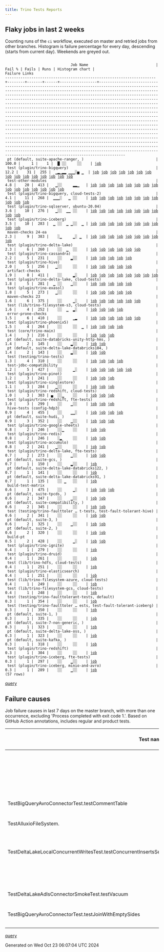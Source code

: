 ```yaml
---
title: Trino Tests Reports
---
```


## Flaky jobs in last 2 weeks

Counting runs of the `ci` workflow, executed on master and retried jobs from other branches.
Histogram is failure percentage for every day, descending (starts from current day).
Weekends are greyed out.
<pre><code>
                              Job Name                               | Fail % | Fails | Runs | Histogram chart |                                                                                                                                                                                                                                                                                                                                                                                                                                                                                                                                                                                                                  Failure Links                                                                                                                                                                                                                                                                                                                                                                                                                                                                                                                                                                                                                   
---------------------------------------------------------------------+--------+-------+------+-----------------+--------------------------------------------------------------------------------------------------------------------------------------------------------------------------------------------------------------------------------------------------------------------------------------------------------------------------------------------------------------------------------------------------------------------------------------------------------------------------------------------------------------------------------------------------------------------------------------------------------------------------------------------------------------------------------------------------------------------------------------------------------------------------------------------------------------------------------------------------------------------------------------------------------------------------------------------------------------------------------------------------------------------------------------------------------------------------------------------------------------------------------------------------------------------------------------------------------------------------------------------------
 pt (default, suite-apache-ranger, )                                 |  100.0 |     1 |    1 |  █ ░░     ░░    | <a href="https://github.com/trinodb/trino/actions/runs/11466001479/job/31906256907">job</a>                                                                                                                                                                                                                                                                                                                                                                                                                                                                                                                                                                                                                                                                                                                                                                                                                                                                                                                                                                                                                                                                                                                                                                  
 test (plugin/trino-bigquery)                                        |   12.2 |    31 |  255 |  ▁▂▁▂▂ ▁▁▁░▅ ▁  | <a href="https://github.com/trinodb/trino/actions/runs/11458751461/job/31881870267">job</a> <a href="https://github.com/trinodb/trino/actions/runs/11463950311/job/31899103201">job</a> <a href="https://github.com/trinodb/trino/actions/runs/11431314729/job/31800158019">job</a> <a href="https://github.com/trinodb/trino/actions/runs/11431666809/job/31801003723">job</a> <a href="https://github.com/trinodb/trino/actions/runs/11438245851/job/31819505860">job</a> <a href="https://github.com/trinodb/trino/actions/runs/11438245851/job/31819505860">job</a> <a href="https://github.com/trinodb/trino/actions/runs/11440892534/job/31827809238">job</a> <a href="https://github.com/trinodb/trino/actions/runs/11422842598/job/31781320075">job</a> <a href="https://github.com/trinodb/trino/actions/runs/11420350164/job/31775977941">job</a> <a href="https://github.com/trinodb/trino/actions/runs/11420350164/job/31775977941">job</a> <a href="https://github.com/trinodb/trino/actions/runs/11408701078/job/31747504074">job</a> <a href="https://github.com/trinodb/trino/actions/runs/11409333876/job/31749383565">job</a> <a href="https://github.com/trinodb/trino/actions/runs/11409832932/job/31750926512">job</a> <a href="https://github.com/trinodb/trino/actions/runs/11380573709/job/31660191966">job</a> <a href="https://github.com/trinodb/trino/actions/runs/11359681622/job/31596177357">job</a>  
 test-other-modules                                                  |    4.8 |    20 |  413 |   ▁░░     ▂▂▁   | <a href="https://github.com/trinodb/trino/actions/runs/11458751461/job/31881803336">job</a> <a href="https://github.com/trinodb/trino/actions/runs/11467666093/job/31911074971">job</a> <a href="https://github.com/trinodb/trino/actions/runs/11448477750/job/31852096810">job</a> <a href="https://github.com/trinodb/trino/actions/runs/11448477750/job/31852096810">job</a> <a href="https://github.com/trinodb/trino/actions/runs/11408701078/job/31747451897">job</a> <a href="https://github.com/trinodb/trino/actions/runs/11359681622/job/31596149268">job</a> <a href="https://github.com/trinodb/trino/actions/runs/11359681622/job/31596149268">job</a> <a href="https://github.com/trinodb/trino/actions/runs/11336805926/job/31527347125">job</a> <a href="https://github.com/trinodb/trino/actions/runs/11350021672/job/31567488021">job</a> <a href="https://github.com/trinodb/trino/actions/runs/11354722381/job/31582566736">job</a> <a href="https://github.com/trinodb/trino/actions/runs/11319260540/job/31475043465">job</a> <a href="https://github.com/trinodb/trino/actions/runs/11313212995/job/31461692308">job</a> <a href="https://github.com/trinodb/trino/actions/runs/11317299889/job/31470574492">job</a> <a href="https://github.com/trinodb/trino/actions/runs/11317299889/job/31470574492">job</a> <a href="https://github.com/trinodb/trino/actions/runs/11307640210/job/31449602074">job</a>  
 test (plugin/trino-bigquery, cloud-tests-2)                         |    4.1 |    11 |  268 |  ▁▁▁░   ▁ ░░    | <a href="https://github.com/trinodb/trino/actions/runs/11459618886/job/31884567035">job</a> <a href="https://github.com/trinodb/trino/actions/runs/11459618886/job/31884567035">job</a> <a href="https://github.com/trinodb/trino/actions/runs/11462480352/job/31894083628">job</a> <a href="https://github.com/trinodb/trino/actions/runs/11438245851/job/31819506631">job</a> <a href="https://github.com/trinodb/trino/actions/runs/11438245851/job/31819506631">job</a> <a href="https://github.com/trinodb/trino/actions/runs/11438245851/job/31822456669">job</a> <a href="https://github.com/trinodb/trino/actions/runs/11438245851/job/31822456669">job</a> <a href="https://github.com/trinodb/trino/actions/runs/11422842598/job/31781320179">job</a> <a href="https://github.com/trinodb/trino/actions/runs/11337589498/job/31529451339">job</a> <a href="https://github.com/trinodb/trino/actions/runs/11350021672/job/31567562937">job</a> <a href="https://github.com/trinodb/trino/actions/runs/11294337568/job/31414935338">job</a>                                                                                                                                                                                                                                                                                                                                  
 test (plugin/trino-sqlserver, ubuntu-20.04)                         |    3.6 |    10 |  276 |   ▁░░  ▁▁ ░░    | <a href="https://github.com/trinodb/trino/actions/runs/11448477750/job/31852158925">job</a> <a href="https://github.com/trinodb/trino/actions/runs/11448477750/job/31852158925">job</a> <a href="https://github.com/trinodb/trino/actions/runs/11392224366/job/31697871028">job</a> <a href="https://github.com/trinodb/trino/actions/runs/11369747939/job/31627990039">job</a> <a href="https://github.com/trinodb/trino/actions/runs/11375420727/job/31646082574">job</a> <a href="https://github.com/trinodb/trino/actions/runs/11375420727/job/31646082574">job</a> <a href="https://github.com/trinodb/trino/actions/runs/11341389153/job/31539635638">job</a> <a href="https://github.com/trinodb/trino/actions/runs/11350688308/job/31569731974">job</a> <a href="https://github.com/trinodb/trino/actions/runs/11295787724/job/31419336877">job</a> <a href="https://github.com/trinodb/trino/actions/runs/11257412123/job/31301815760">job</a>                                                                                                                                                                                                                                                                                                                                                                                                                  
 test (plugin/trino-iceberg)                                         |    3.5 |    10 |  283 |  ▁ ░░  ▁ ▁░░  ▁ | <a href="https://github.com/trinodb/trino/actions/runs/11458751461/job/31881880184">job</a> <a href="https://github.com/trinodb/trino/actions/runs/11459618886/job/31884574354">job</a> <a href="https://github.com/trinodb/trino/actions/runs/11459618886/job/31884574354">job</a> <a href="https://github.com/trinodb/trino/actions/runs/11448859168/job/31853308876">job</a> <a href="https://github.com/trinodb/trino/actions/runs/11359681622/job/31596181425">job</a> <a href="https://github.com/trinodb/trino/actions/runs/11359681622/job/31596181425">job</a> <a href="https://github.com/trinodb/trino/actions/runs/11329952318/job/31506724432">job</a> <a href="https://github.com/trinodb/trino/actions/runs/11297681233/job/31425107676">job</a> <a href="https://github.com/trinodb/trino/actions/runs/11263882120/job/31322815217">job</a> <a href="https://github.com/trinodb/trino/actions/runs/11263882120/job/31322815217">job</a>                                                                                                                                                                                                                                                                                                                                                                                                                  
 maven-checks 24-ea                                                  |    2.3 |     9 |  383 |    ░▁     ▁░ ▁  | <a href="https://github.com/trinodb/trino/actions/runs/11417494055/job/31769884419">job</a> <a href="https://github.com/trinodb/trino/actions/runs/11384047749/job/31670939146">job</a> <a href="https://github.com/trinodb/trino/actions/runs/11337540050/job/31529301997">job</a> <a href="https://github.com/trinodb/trino/actions/runs/11319260540/job/31475043655">job</a> <a href="https://github.com/trinodb/trino/actions/runs/11313212995/job/31461692077">job</a> <a href="https://github.com/trinodb/trino/actions/runs/11277312073/job/31363159514">job</a> <a href="https://github.com/trinodb/trino/actions/runs/11277312073/job/31363159514">job</a> <a href="https://github.com/trinodb/trino/actions/runs/11248340584/job/31273320648">job</a> <a href="https://github.com/trinodb/trino/actions/runs/11253588881/job/31289187055">job</a>                                                                                                                                                                                                                                                                                                                                                                                                                                                                                                  
 test (plugin/trino-delta-lake)                                      |    2.3 |     6 |  260 |    ░░  ▁  ░░    | <a href="https://github.com/trinodb/trino/actions/runs/11462480352/job/31894088169">job</a> <a href="https://github.com/trinodb/trino/actions/runs/11449025798/job/31853807437">job</a> <a href="https://github.com/trinodb/trino/actions/runs/11388712148/job/31686395544">job</a> <a href="https://github.com/trinodb/trino/actions/runs/11359681622/job/31596179238">job</a> <a href="https://github.com/trinodb/trino/actions/runs/11359681622/job/31596179238">job</a> <a href="https://github.com/trinodb/trino/actions/runs/11289611236/job/31400329330">job</a>                                                                                                                                                                                                                                                                                                                                                                                                                                                                                                                                                                                                                                                                                                                                                  
 test (plugin/trino-cassandra)                                       |    2.2 |     5 |  231 |    ░░    ▂░░    | <a href="https://github.com/trinodb/trino/actions/runs/11456844160/job/31875948135">job</a> <a href="https://github.com/trinodb/trino/actions/runs/11329952318/job/31506718143">job</a> <a href="https://github.com/trinodb/trino/actions/runs/11330500696/job/31508552313">job</a> <a href="https://github.com/trinodb/trino/actions/runs/11331578490/job/31511976496">job</a> <a href="https://github.com/trinodb/trino/actions/runs/11331578490/job/31511976496">job</a>                                                                                                                                                                                                                                                                                                                                                                                                                                                                                                                                                                                                                                                                                                                                                                                                                                  
 test (plugin/trino-hive)                                            |    2.0 |     5 |  256 |   ▁░░     ░░    | <a href="https://github.com/trinodb/trino/actions/runs/11466410175/job/31907085039">job</a> <a href="https://github.com/trinodb/trino/actions/runs/11440463698/job/31826423900">job</a> <a href="https://github.com/trinodb/trino/actions/runs/11440463698/job/31829433028">job</a> <a href="https://github.com/trinodb/trino/actions/runs/11408701078/job/31747509828">job</a> <a href="https://github.com/trinodb/trino/actions/runs/11297681233/job/31425106533">job</a>                                                                                                                                                                                                                                                                                                                                                                                                                                                                                                                                                                                                                                                                                                                                                                                                                                  
 artifact-checks                                                     |    1.9 |     8 |  411 |    ░░     ▂░    | <a href="https://github.com/trinodb/trino/actions/runs/11462480352/job/31893974692">job</a> <a href="https://github.com/trinodb/trino/actions/runs/11371935180/job/31635111790">job</a> <a href="https://github.com/trinodb/trino/actions/runs/11319260540/job/31475042557">job</a> <a href="https://github.com/trinodb/trino/actions/runs/11313212995/job/31461691225">job</a> <a href="https://github.com/trinodb/trino/actions/runs/11317299889/job/31470573524">job</a> <a href="https://github.com/trinodb/trino/actions/runs/11317299889/job/31470573524">job</a> <a href="https://github.com/trinodb/trino/actions/runs/11253348229/job/31288417578">job</a> <a href="https://github.com/trinodb/trino/actions/runs/11253899395/job/31290146877">job</a>                                                                                                                                                                                                                                                                                                                                                                                                                                                                                                                                                                                  
 test (plugin/trino-delta-lake, cloud-tests)                         |    1.8 |     5 |  281 |  ▁ ░░    ▁░░    | <a href="https://github.com/trinodb/trino/actions/runs/11458819386/job/31882098636">job</a> <a href="https://github.com/trinodb/trino/actions/runs/11462164426/job/31893035744">job</a> <a href="https://github.com/trinodb/trino/actions/runs/11463950311/job/31899107870">job</a> <a href="https://github.com/trinodb/trino/actions/runs/11331578490/job/31511978078">job</a> <a href="https://github.com/trinodb/trino/actions/runs/11331578490/job/31511978078">job</a>                                                                                                                                                                                                                                                                                                                                                                                                                                                                                                                                                                                                                                                                                                                                                                                                                                  
 test (plugin/trino-exasol)                                          |    1.8 |     5 |  273 |   ▁░░     ░░    | <a href="https://github.com/trinodb/trino/actions/runs/11432126201/job/31802131363">job</a> <a href="https://github.com/trinodb/trino/actions/runs/11448859168/job/31853307444">job</a> <a href="https://github.com/trinodb/trino/actions/runs/11287568128/job/31393760238">job</a> <a href="https://github.com/trinodb/trino/actions/runs/11271913148/job/31345809169">job</a> <a href="https://github.com/trinodb/trino/actions/runs/11253588881/job/31289702646">job</a>                                                                                                                                                                                                                                                                                                                                                                                                                                                                                                                                                                                                                                                                                                                                                                                                                                  
 maven-checks 23                                                     |    1.6 |     6 |  375 |    ░░     ▁░    | <a href="https://github.com/trinodb/trino/actions/runs/11456845531/job/31875861471">job</a> <a href="https://github.com/trinodb/trino/actions/runs/11384047749/job/31670938779">job</a> <a href="https://github.com/trinodb/trino/actions/runs/11354087689/job/31580577103">job</a> <a href="https://github.com/trinodb/trino/actions/runs/11319260540/job/31475043123">job</a> <a href="https://github.com/trinodb/trino/actions/runs/11313212995/job/31461691929">job</a> <a href="https://github.com/trinodb/trino/actions/runs/11253348229/job/31288416974">job</a>                                                                                                                                                                                                                                                                                                                                                                                                                                                                                                                                                                                                                                                                                                                                                  
 test (lib/trino-filesystem-s3, cloud-tests)                         |    1.6 |     4 |  252 |    ░░  ▁  ▂░    | <a href="https://github.com/trinodb/trino/actions/runs/11369877145/job/31628397748">job</a> <a href="https://github.com/trinodb/trino/actions/runs/11374715269/job/31644033208">job</a> <a href="https://github.com/trinodb/trino/actions/runs/11313509881/job/31462384787">job</a> <a href="https://github.com/trinodb/trino/actions/runs/11313509881/job/31462384787">job</a>                                                                                                                                                                                                                                                                                                                                                                                                                                                                                                                                                                                                                                                                                                                                                                                                                                                                                                                  
 error-prone-checks                                                  |    1.5 |     6 |  410 |    ░░     ▁▂    | <a href="https://github.com/trinodb/trino/actions/runs/11412425941/job/31758379349">job</a> <a href="https://github.com/trinodb/trino/actions/runs/11391536876/job/31695549325">job</a> <a href="https://github.com/trinodb/trino/actions/runs/11319260540/job/31475042805">job</a> <a href="https://github.com/trinodb/trino/actions/runs/11313212995/job/31461691717">job</a> <a href="https://github.com/trinodb/trino/actions/runs/11305150222/job/31444346744">job</a> <a href="https://github.com/trinodb/trino/actions/runs/11305241761/job/31444549220">job</a>                                                                                                                                                                                                                                                                                                                                                                                                                                                                                                                                                                                                                                                                                                                                                  
 test (plugin/trino-phoenix5)                                        |    1.5 |     4 |  264 |    ░░     ░░  ▁ | <a href="https://github.com/trinodb/trino/actions/runs/11431314729/job/31800162551">job</a> <a href="https://github.com/trinodb/trino/actions/runs/11374715269/job/31644042059">job</a> <a href="https://github.com/trinodb/trino/actions/runs/11248340584/job/31273354222">job</a> <a href="https://github.com/trinodb/trino/actions/runs/11259752266/job/31310228476">job</a>                                                                                                                                                                                                                                                                                                                                                                                                                                                                                                                                                                                                                                                                                                                                                                                                                                                                                                                  
 test (core/trino-main)                                              |    1.4 |     3 |  216 |    ░░     ░░    | <a href="https://github.com/trinodb/trino/actions/runs/11456188980/job/31873847080">job</a> <a href="https://github.com/trinodb/trino/actions/runs/11370442276/job/31630300987">job</a> <a href="https://github.com/trinodb/trino/actions/runs/11278888657/job/31368440406">job</a>                                                                                                                                                                                                                                                                                                                                                                                                                                                                                                                                                                                                                                                                                                                                                                                                                                                                                                                                                                                                  
 pt (default, suite-databricks-unity-http-hms, )                     |    1.4 |     2 |  145 |    ░░    ▂░░    | <a href="https://github.com/trinodb/trino/actions/runs/11329969097/job/31507182160">job</a> <a href="https://github.com/trinodb/trino/actions/runs/11329969097/job/31507182160">job</a>                                                                                                                                                                                                                                                                                                                                                                                                                                                                                                                                                                                                                                                                                                                                                                                                                                                                                                                                                                                                                                                                                  
 pt (default, suite-delta-lake-databricks104, )                      |    1.4 |     2 |  143 |    ░░    ▂░░    | <a href="https://github.com/trinodb/trino/actions/runs/11329969097/job/31507177962">job</a> <a href="https://github.com/trinodb/trino/actions/runs/11329969097/job/31507177962">job</a>                                                                                                                                                                                                                                                                                                                                                                                                                                                                                                                                                                                                                                                                                                                                                                                                                                                                                                                                                                                                                                                                                  
 test (testing/trino-tests)                                          |    1.3 |     4 |  310 |    ░░     ░░    | <a href="https://github.com/trinodb/trino/actions/runs/11431666809/job/31801010867">job</a> <a href="https://github.com/trinodb/trino/actions/runs/11354087689/job/31580619995">job</a> <a href="https://github.com/trinodb/trino/actions/runs/11294337568/job/31414948366">job</a> <a href="https://github.com/trinodb/trino/actions/runs/11278888657/job/31368458051">job</a>                                                                                                                                                                                                                                                                                                                                                                                                                                                                                                                                                                                                                                                                                                                                                                                                                                                                                                                  
 test-jdbc-compatibility                                             |    1.2 |     5 |  427 |    ░░     ▁░    | <a href="https://github.com/trinodb/trino/actions/runs/11391536876/job/31695550159">job</a> <a href="https://github.com/trinodb/trino/actions/runs/11374715269/job/31643994858">job</a> <a href="https://github.com/trinodb/trino/actions/runs/11319260540/job/31475043260">job</a> <a href="https://github.com/trinodb/trino/actions/runs/11313212995/job/31461692207">job</a> <a href="https://github.com/trinodb/trino/actions/runs/11281846191/job/31378004744">job</a>                                                                                                                                                                                                                                                                                                                                                                                                                                                                                                                                                                                                                                                                                                                                                                                                                                  
 test (plugin/trino-pinot)                                           |    1.2 |     3 |  241 |    ░░     ░░    | <a href="https://github.com/trinodb/trino/actions/runs/11455851787/job/31872805330">job</a> <a href="https://github.com/trinodb/trino/actions/runs/11432126201/job/31802134789">job</a> <a href="https://github.com/trinodb/trino/actions/runs/11295787724/job/31419333738">job</a>                                                                                                                                                                                                                                                                                                                                                                                                                                                                                                                                                                                                                                                                                                                                                                                                                                                                                                                                                                                                  
 test (plugin/trino-singlestore)                                     |    1.1 |     3 |  284 |   ▁░░     ░░    | <a href="https://github.com/trinodb/trino/actions/runs/11438245851/job/31819520247">job</a> <a href="https://github.com/trinodb/trino/actions/runs/11438245851/job/31819520247">job</a> <a href="https://github.com/trinodb/trino/actions/runs/11361683885/job/31602004108">job</a>                                                                                                                                                                                                                                                                                                                                                                                                                                                                                                                                                                                                                                                                                                                                                                                                                                                                                                                                                                                                  
 test (plugin/trino-redshift, cloud-tests)                           |    1.0 |     3 |  303 | ▄  ░░▁    ░░    | <a href="https://github.com/trinodb/trino/actions/runs/11471615727/job/31922857380">job</a> <a href="https://github.com/trinodb/trino/actions/runs/11408701078/job/31747516360">job</a> <a href="https://github.com/trinodb/trino/actions/runs/11330500696/job/31508567451">job</a>                                                                                                                                                                                                                                                                                                                                                                                                                                                                                                                                                                                                                                                                                                                                                                                                                                                                                                                                                                                                  
 test (plugin/trino-redshift, fte-tests)                             |    1.0 |     3 |  299 |    ░░    ▁░░    | <a href="https://github.com/trinodb/trino/actions/runs/11330500696/job/31508567935">job</a> <a href="https://github.com/trinodb/trino/actions/runs/11331578490/job/31511988536">job</a> <a href="https://github.com/trinodb/trino/actions/runs/11331578490/job/31511988536">job</a>                                                                                                                                                                                                                                                                                                                                                                                                                                                                                                                                                                                                                                                                                                                                                                                                                                                                                                                                                                                                  
 hive-tests (config-hdp3)                                            |    0.9 |     4 |  455 |    ░░    ▁▁░    | <a href="https://github.com/trinodb/trino/actions/runs/11391536876/job/31695549609">job</a> <a href="https://github.com/trinodb/trino/actions/runs/11319260540/job/31475042950">job</a> <a href="https://github.com/trinodb/trino/actions/runs/11330500696/job/31508466918">job</a> <a href="https://github.com/trinodb/trino/actions/runs/11313212995/job/31461691828">job</a>                                                                                                                                                                                                                                                                                                                                                                                                                                                                                                                                                                                                                                                                                                                                                                                                                                                                                                                  
 pt (default, suite-hudi, )                                          |    0.9 |     3 |  352 |    ░░    ▁░░    | <a href="https://github.com/trinodb/trino/actions/runs/11329969097/job/31507190150">job</a> <a href="https://github.com/trinodb/trino/actions/runs/11329969097/job/31507190150">job</a> <a href="https://github.com/trinodb/trino/actions/runs/11330500696/job/31509051396">job</a>                                                                                                                                                                                                                                                                                                                                                                                                                                                                                                                                                                                                                                                                                                                                                                                                                                                                                                                                                                                                  
 test (plugin/trino-google-sheets)                                   |    0.8 |     2 |  246 |    ░░▁    ░░    | <a href="https://github.com/trinodb/trino/actions/runs/11432130833/job/31802145774">job</a> <a href="https://github.com/trinodb/trino/actions/runs/11408701078/job/31747509555">job</a>                                                                                                                                                                                                                                                                                                                                                                                                                                                                                                                                                                                                                                                                                                                                                                                                                                                                                                                                                                                                                                                                                  
 test (plugin/trino-redis)                                           |    0.8 |     2 |  246 |    ░▂     ░░    | <a href="https://github.com/trinodb/trino/actions/runs/11420350164/job/31775983964">job</a> <a href="https://github.com/trinodb/trino/actions/runs/11420350164/job/31775983964">job</a>                                                                                                                                                                                                                                                                                                                                                                                                                                                                                                                                                                                                                                                                                                                                                                                                                                                                                                                                                                                                                                                                                  
 test (plugin/trino-accumulo)                                        |    0.8 |     2 |  241 |   ▁░░     ░░    | <a href="https://github.com/trinodb/trino/actions/runs/11448477750/job/31852145323">job</a> <a href="https://github.com/trinodb/trino/actions/runs/11448477750/job/31852145323">job</a>                                                                                                                                                                                                                                                                                                                                                                                                                                                                                                                                                                                                                                                                                                                                                                                                                                                                                                                                                                                                                                                                                  
 test (plugin/trino-delta-lake, fte-tests)                           |    0.7 |     2 |  273 |    ░░    ▁░░    | <a href="https://github.com/trinodb/trino/actions/runs/11329969097/job/31506798219">job</a> <a href="https://github.com/trinodb/trino/actions/runs/11329969097/job/31506798219">job</a>                                                                                                                                                                                                                                                                                                                                                                                                                                                                                                                                                                                                                                                                                                                                                                                                                                                                                                                                                                                                                                                                                  
 pt (default, suite-gcs, )                                           |    0.7 |     1 |  150 |    ░░    ▂░░    | <a href="https://github.com/trinodb/trino/actions/runs/11329952318/job/31507151189">job</a>                                                                                                                                                                                                                                                                                                                                                                                                                                                                                                                                                                                                                                                                                                                                                                                                                                                                                                                                                                                                                                                                                                                                                                  
 pt (default, suite-delta-lake-databricks122, )                      |    0.7 |     1 |  141 |    ░░     ░░    | <a href="https://github.com/trinodb/trino/actions/runs/11253028393/job/31288204296">job</a>                                                                                                                                                                                                                                                                                                                                                                                                                                                                                                                                                                                                                                                                                                                                                                                                                                                                                                                                                                                                                                                                                                                                                                  
 pt (default, suite-delta-lake-databricks91, )                       |    0.7 |     1 |  135 |    ░░ ▁   ░░    | <a href="https://github.com/trinodb/trino/actions/runs/11388712148/job/31686805876">job</a>                                                                                                                                                                                                                                                                                                                                                                                                                                                                                                                                                                                                                                                                                                                                                                                                                                                                                                                                                                                                                                                                                                                                                                  
 build-test-matrix                                                   |    0.6 |     3 |  475 |    ░░     ▁░    | <a href="https://github.com/trinodb/trino/actions/runs/11391536876/job/31695551054">job</a> <a href="https://github.com/trinodb/trino/actions/runs/11319260540/job/31475042222">job</a> <a href="https://github.com/trinodb/trino/actions/runs/11313212995/job/31461691515">job</a>                                                                                                                                                                                                                                                                                                                                                                                                                                                                                                                                                                                                                                                                                                                                                                                                                                                                                                                                                                                                  
 pt (default, suite-tpcds, )                                         |    0.6 |     2 |  347 |    ░░    ▁░░    | <a href="https://github.com/trinodb/trino/actions/runs/11329969097/job/31507184336">job</a> <a href="https://github.com/trinodb/trino/actions/runs/11329969097/job/31507184336">job</a>                                                                                                                                                                                                                                                                                                                                                                                                                                                                                                                                                                                                                                                                                                                                                                                                                                                                                                                                                                                                                                                                                  
 pt (default, suite-compatibility, )                                 |    0.6 |     2 |  345 |    ░░     ░░    | <a href="https://github.com/trinodb/trino/actions/runs/11329952318/job/31507155250">job</a> <a href="https://github.com/trinodb/trino/actions/runs/11281846191/job/31379229818">job</a>                                                                                                                                                                                                                                                                                                                                                                                                                                                                                                                                                                                                                                                                                                                                                                                                                                                                                                                                                                                                                                                                                  
 test (testing/trino-faulttoler … t-tests, test-fault-tolerant-hive) |    0.6 |     2 |  341 |    ░░     ░░    | <a href="https://github.com/trinodb/trino/actions/runs/11330500696/job/31508570592">job</a> <a href="https://github.com/trinodb/trino/actions/runs/11252219098/job/31284950878">job</a>                                                                                                                                                                                                                                                                                                                                                                                                                                                                                                                                                                                                                                                                                                                                                                                                                                                                                                                                                                                                                                                                                  
 pt (default, suite-3, )                                             |    0.6 |     2 |  325 |    ░░    ▁░░    | <a href="https://github.com/trinodb/trino/actions/runs/11329969097/job/31507173301">job</a> <a href="https://github.com/trinodb/trino/actions/runs/11329969097/job/31507173301">job</a>                                                                                                                                                                                                                                                                                                                                                                                                                                                                                                                                                                                                                                                                                                                                                                                                                                                                                                                                                                                                                                                                                  
 pt (default, suite-2, )                                             |    0.6 |     2 |  320 |    ░░     ░░    | <a href="https://github.com/trinodb/trino/actions/runs/11381789037/job/31664587604">job</a> <a href="https://github.com/trinodb/trino/actions/runs/11330500696/job/31509040199">job</a>                                                                                                                                                                                                                                                                                                                                                                                                                                                                                                                                                                                                                                                                                                                                                                                                                                                                                                                                                                                                                                                                                  
 build-pt                                                            |    0.5 |     2 |  428 |    ░░     ▁░    | <a href="https://github.com/trinodb/trino/actions/runs/11319260540/job/31475042462">job</a> <a href="https://github.com/trinodb/trino/actions/runs/11313212995/job/31461691432">job</a>                                                                                                                                                                                                                                                                                                                                                                                                                                                                                                                                                                                                                                                                                                                                                                                                                                                                                                                                                                                                                                                                                  
 test (plugin/trino-ignite)                                          |    0.4 |     1 |  279 |    ░░     ░░    | <a href="https://github.com/trinodb/trino/actions/runs/11330500696/job/31508561681">job</a>                                                                                                                                                                                                                                                                                                                                                                                                                                                                                                                                                                                                                                                                                                                                                                                                                                                                                                                                                                                                                                                                                                                                                                  
 test (plugin/trino-druid)                                           |    0.4 |     1 |  261 |    ░░     ░░    | <a href="https://github.com/trinodb/trino/actions/runs/11329952318/job/31506720871">job</a>                                                                                                                                                                                                                                                                                                                                                                                                                                                                                                                                                                                                                                                                                                                                                                                                                                                                                                                                                                                                                                                                                                                                                                  
 test (lib/trino-hdfs, cloud-tests)                                  |    0.4 |     1 |  251 |    ░░     ░░    | <a href="https://github.com/trinodb/trino/actions/runs/11330500696/job/31508550497">job</a>                                                                                                                                                                                                                                                                                                                                                                                                                                                                                                                                                                                                                                                                                                                                                                                                                                                                                                                                                                                                                                                                                                                                                                  
 test (plugin/trino-elasticsearch)                                   |    0.4 |     1 |  251 |    ░░     ░░    | <a href="https://github.com/trinodb/trino/actions/runs/11330500696/job/31508557410">job</a>                                                                                                                                                                                                                                                                                                                                                                                                                                                                                                                                                                                                                                                                                                                                                                                                                                                                                                                                                                                                                                                                                                                                                                  
 test (lib/trino-filesystem-azure, cloud-tests)                      |    0.4 |     1 |  249 |    ░░     ░░    | <a href="https://github.com/trinodb/trino/actions/runs/11374715269/job/31644032618">job</a>                                                                                                                                                                                                                                                                                                                                                                                                                                                                                                                                                                                                                                                                                                                                                                                                                                                                                                                                                                                                                                                                                                                                                                  
 test (lib/trino-filesystem-gcs, cloud-tests)                        |    0.4 |     1 |  248 |    ░░     ░░    | <a href="https://github.com/trinodb/trino/actions/runs/11330500696/job/31508549662">job</a>                                                                                                                                                                                                                                                                                                                                                                                                                                                                                                                                                                                                                                                                                                                                                                                                                                                                                                                                                                                                                                                                                                                                                                  
 test (testing/trino-faulttolerant-tests, default)                   |    0.3 |     1 |  354 |    ░░     ░░    | <a href="https://github.com/trinodb/trino/actions/runs/11330500696/job/31508569938">job</a>                                                                                                                                                                                                                                                                                                                                                                                                                                                                                                                                                                                                                                                                                                                                                                                                                                                                                                                                                                                                                                                                                                                                                                  
 test (testing/trino-faulttoler … ests, test-fault-tolerant-iceberg) |    0.3 |     1 |  350 |    ░░     ░░    | <a href="https://github.com/trinodb/trino/actions/runs/11330500696/job/31508570946">job</a>                                                                                                                                                                                                                                                                                                                                                                                                                                                                                                                                                                                                                                                                                                                                                                                                                                                                                                                                                                                                                                                                                                                                                                  
 pt (default, suite-1, )                                             |    0.3 |     1 |  335 |    ░░     ░░    | <a href="https://github.com/trinodb/trino/actions/runs/11288688474/job/31397457375">job</a>                                                                                                                                                                                                                                                                                                                                                                                                                                                                                                                                                                                                                                                                                                                                                                                                                                                                                                                                                                                                                                                                                                                                                                  
 pt (default, suite-7-non-generic, )                                 |    0.3 |     1 |  323 |    ░░     ░░    | <a href="https://github.com/trinodb/trino/actions/runs/11329952318/job/31507161166">job</a>                                                                                                                                                                                                                                                                                                                                                                                                                                                                                                                                                                                                                                                                                                                                                                                                                                                                                                                                                                                                                                                                                                                                                                  
 pt (default, suite-delta-lake-oss, )                                |    0.3 |     1 |  323 |    ░░     ░░    | <a href="https://github.com/trinodb/trino/actions/runs/11330500696/job/31509048876">job</a>                                                                                                                                                                                                                                                                                                                                                                                                                                                                                                                                                                                                                                                                                                                                                                                                                                                                                                                                                                                                                                                                                                                                                                  
 pt (default, suite-kafka, )                                         |    0.3 |     1 |  318 |    ░░     ░░    | <a href="https://github.com/trinodb/trino/actions/runs/11330500696/job/31509049305">job</a>                                                                                                                                                                                                                                                                                                                                                                                                                                                                                                                                                                                                                                                                                                                                                                                                                                                                                                                                                                                                                                                                                                                                                                  
 test (plugin/trino-redshift)                                        |    0.3 |     1 |  304 |    ░░     ░░    | <a href="https://github.com/trinodb/trino/actions/runs/11330500696/job/31508566933">job</a>                                                                                                                                                                                                                                                                                                                                                                                                                                                                                                                                                                                                                                                                                                                                                                                                                                                                                                                                                                                                                                                                                                                                                                  
 test (plugin/trino-iceberg, fte-tests)                              |    0.3 |     1 |  297 |    ░░    ▁░░    | <a href="https://github.com/trinodb/trino/actions/runs/11330500696/job/31508560828">job</a>                                                                                                                                                                                                                                                                                                                                                                                                                                                                                                                                                                                                                                                                                                                                                                                                                                                                                                                                                                                                                                                                                                                                                                  
 test (plugin/trino-iceberg, minio-and-avro)                         |    0.3 |     1 |  289 |    ░░    ▁░░    | <a href="https://github.com/trinodb/trino/actions/runs/11329952318/job/31506725802">job</a>                                                                                                                                                                                                                                                                                                                                                                                                                                                                                                                                                                                                                                                                                                                                                                                                                                                                                                                                                                                                                                                                                                                                                                  
(57 rows)
</code></pre>
[query](https://github.com/trinodb/reports/blob/39a56f4f987efeda71cac5b7d1b3f9a6f00fb520/sql/tests/jobs.sql)

## Failure causes

Job failure causes in last 7 days on the master branch, with more than one occurrence,
excluding 'Process completed with exit code 1.'.
Based on GitHub Action annotations, includes regular and product tests.

| Test name                                                                                                            | Message                                                                                                                                                                   | Test failures | Run failures | % of runs | First seen at           | Last seen at            | Failure Links                                                                                                                                                                                                                                                                                                                                                                                                    |
| -------------------------------------------------------------------------------------------------------------------- | ------------------------------------------------------------------------------------------------------------------------------------------------------------------------- | -------------:| ------------:| ---------:| ----------------------- | ----------------------- | ---------------------------------------------------------------------------------------------------------------------------------------------------------------------------------------------------------------------------------------------------------------------------------------------------------------------------------------------------------------------------------------------------------------- |
|                                                                                                                      | Canceling since a higher priority waiting request for 'workflow=ci,\&lt;br/\&gt;                                                                                                |            10 |            1 |       0.1 | 2024-10-17 19:44:26.000 | 2024-10-17 19:44:27.000 | <a href="https://github.com/trinodb/trino/actions/runs/11391936855/job/31696833969">job</a> <a href="https://github.com/trinodb/trino/actions/runs/11391936855/job/31696834465">job</a> <a href="https://github.com/trinodb/trino/actions/runs/11391936855/job/31696834795">job</a> <a href="https://github.com/trinodb/trino/actions/runs/11391936855/job/31696835048">job</a> <a href="https://github.com/trinodb/trino/actions/runs/11391936855/job/31696835437">job</a>  |
|                                                                                                                      | The run was canceled by @github-actions\[bot\].                                                                                                                           |             7 |            1 |       0.1 | 2024-10-17 19:17:19.000 | 2024-10-17 19:17:29.000 | <a href="https://github.com/trinodb/trino/actions/runs/11391536876/job/31695548610">job</a> <a href="https://github.com/trinodb/trino/actions/runs/11391536876/job/31695549872">job</a> <a href="https://github.com/trinodb/trino/actions/runs/11391536876/job/31695550452">job</a> <a href="https://github.com/trinodb/trino/actions/runs/11391536876/job/31695550757">job</a> <a href="https://github.com/trinodb/trino/actions/runs/11391536876/job/31695551378">job</a>  |
| TestBigQueryAvroConnectorTest.testCommentTable                                                                       | Exceeded rate limits: too many table update operations for this table. For more information, see https://cloud.google.com/bigquery/docs/troubleshoot-quotas               |             3 |            3 |       0.4 | 2024-10-18 18:21:52.000 | 2024-10-20 03:10:54.000 | <a href="https://github.com/trinodb/trino/actions/runs/11408701078/job/31747504074">job</a> <a href="https://github.com/trinodb/trino/actions/runs/11409832932/job/31750926512">job</a> <a href="https://github.com/trinodb/trino/actions/runs/11422842598/job/31781320075">job</a>                                                                                                                                                                  |
| TestAlluxioFileSystem.                                                                                               | org.testcontainers.containers.ContainerLaunchException: Container startup failed for image alluxio/alluxio:2.9.5                                                          |             3 |            3 |       0.4 | 2024-10-16 06:13:18.000 | 2024-10-22 20:32:21.000 | <a href="https://github.com/trinodb/trino/actions/runs/11359681622/job/31596149268">job</a> <a href="https://github.com/trinodb/trino/actions/runs/11408701078/job/31747451897">job</a> <a href="https://github.com/trinodb/trino/actions/runs/11467666093/job/31911074971">job</a>                                                                                                                                                                  |
|                                                                                                                      | The operation was canceled.                                                                                                                                               |             2 |            2 |       0.3 | 2024-10-21 03:35:28.000 | 2024-10-21 22:24:15.000 | <a href="https://github.com/trinodb/trino/actions/runs/11432126201/job/31802131363">job</a> <a href="https://github.com/trinodb/trino/actions/runs/11448859168/job/31853307444">job</a>                                                                                                                                                                                                                                                  |
| TestDeltaLakeLocalConcurrentWritesTest.testConcurrentInsertsSelectingFromMultipleNonoverlappingPartitionsOfSameTable | Failed to write Delta Lake transaction log entry                                                                                                                          |             2 |            2 |       0.3 | 2024-10-17 16:24:27.000 | 2024-10-21 21:55:45.000 | <a href="https://github.com/trinodb/trino/actions/runs/11388712148/job/31686395544">job</a> <a href="https://github.com/trinodb/trino/actions/runs/11449025798/job/31853807437">job</a>                                                                                                                                                                                                                                                  |
|                                                                                                                      | extra format arguments: used 1, provided 2                                                                                                                                |             2 |            1 |       0.1 | 2024-10-18 23:46:47.000 | 2024-10-18 23:46:47.000 | <a href="https://github.com/trinodb/trino/actions/runs/11412425941/job/31758379349">job</a> <a href="https://github.com/trinodb/trino/actions/runs/11412425941/job/31758379349">job</a>                                                                                                                                                                                                                                                  |
|                                                                                                                      | The action has timed out.                                                                                                                                                 |             2 |            2 |       0.3 | 2024-10-16 08:30:38.000 | 2024-10-19 12:33:06.000 | <a href="https://github.com/trinodb/trino/actions/runs/11361683885/job/31602004108">job</a> <a href="https://github.com/trinodb/trino/actions/runs/11417494055/job/31769884419">job</a>                                                                                                                                                                                                                                                  |
| TestDeltaLakeAdlsConnectorSmokeTest.testVacuum                                                                       | expected: \&lt;br/\&gt;                                                                                                                                                         |             2 |            2 |       0.3 | 2024-10-22 11:23:30.000 | 2024-10-22 16:15:49.000 | <a href="https://github.com/trinodb/trino/actions/runs/11458819386/job/31882098636">job</a> <a href="https://github.com/trinodb/trino/actions/runs/11463950311/job/31899107870">job</a>                                                                                                                                                                                                                                                  |
| TestBigQueryAvroConnectorTest.testJoinWithEmptySides                                                                 | Execution of 'actual' query 20241016\_185547\_00449\_du3ts failed: SELECT count\(\*\) FROM region JOIN nation ON nation.regionkey = region.regionkey AND region.name = '' |             2 |            1 |       0.1 | 2024-10-16 19:09:40.000 | 2024-10-16 19:09:40.000 | <a href="https://github.com/trinodb/trino/actions/runs/11371935180/job/31635168684">job</a> <a href="https://github.com/trinodb/trino/actions/runs/11371935180/job/31638107638">job</a>                                                                                                                                                                                                                                                  |

[query](https://github.com/trinodb/reports/blob/39a56f4f987efeda71cac5b7d1b3f9a6f00fb520/sql/tests/annotations.sql)

Generated on Wed Oct 23 06:07:04 UTC 2024
